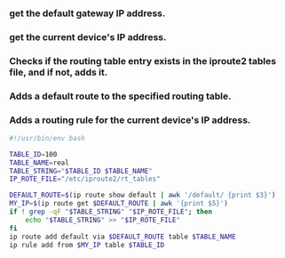 ###
### get the default gateway IP address.
### get the current device's IP address.
### Checks if the routing table entry exists in the iproute2 tables file, and if not, adds it.
### Adds a default route to the specified routing table.
### Adds a routing rule for the current device's IP address.

```bash
#!/usr/bin/env bash

TABLE_ID=100 
TABLE_NAME=real
TABLE_STRING="$TABLE_ID $TABLE_NAME"
IP_ROTE_FILE="/etc/iproute2/rt_tables"

DEFAULT_ROUTE=$(ip route show default | awk '/default/ {print $3}')
MY_IP=$(ip route get $DEFAULT_ROUTE | awk '{print $5}')
if ! grep -qF "$TABLE_STRING" "$IP_ROTE_FILE"; then
    echo "$TABLE_STRING" >> "$IP_ROTE_FILE"
fi
ip route add default via $DEFAULT_ROUTE table $TABLE_NAME
ip rule add from $MY_IP table $TABLE_ID
```